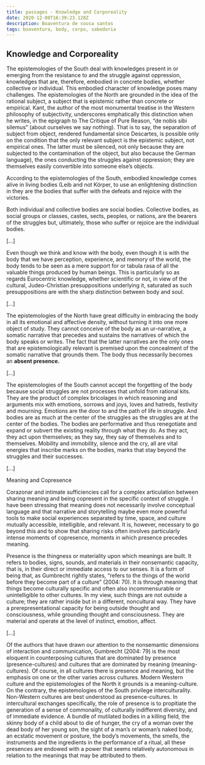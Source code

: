 ```yaml
---
title: passages - Knowledge and Corporeality
date: 2020-12-08T16:39:23.128Z
description: Boaventura de sousa santos
tags: boaventura, body, corpo, sabedoria
---
```

## Knowledge and Corporeality

The epistemologies of the South deal with knowledges present in or emerging
from the resistance to and the struggle against oppression, knowledges that are,
therefore, embodied in concrete bodies, whether collective or individual. This
embodied character of knowledge poses many challenges.
The epistemologies of the North are grounded in the idea of the rational subject, a subject that is epistemic rather than concrete or empirical. Kant, the author of the most
monumental treatise in the Western philosophy of subjectivity, underscores
emphatically this distinction when he writes, in the epigraph to The Critique
of Pure Reason, “de nobis sibi silemus” (about ourselves we say nothing). That
is to say, the separation of subject from object, rendered fundamental since
Descartes, is possible only on the condition that the only relevant subject is
the epistemic subject, not empirical ones. The latter must be silenced, not only
because they are subjected to the contamination of the object, but also because the German language), the ones conducting the struggles against oppression; they are themselves easily convertible into someone else’s objects.

According to the epistemologies of the South, embodied knowledge comes alive in living bodies (Leib and not Körper, to use an enlightening distinction in
they are the bodies that suffer with the defeats and rejoice with the victories.

Both individual and collective bodies are social bodies. Collective bodies, as social groups or classes, castes, sects, peoples, or nations, are the bearers of the struggles but, ultimately, those who suffer or rejoice are the individual bodies.

\[...]

Even though we think and know with the body, even though it is with the
body that we have perception, experience, and memory of the world, the body
tends to be seen as a mere support for or tabula rasa of all the valuable things
produced by human beings. This is particularly so as regards Eurocentric
knowledge, whether scientific or not, in view of the cultural, Judeo-Christian
presuppositions underlying it, saturated as such presuppositions are with the
sharp distinction between body and soul. 

\[...]

The epistemologies of the North have great difficulty in embracing the
body in all its emotional and affective density, without turning it into one more
object of study. They cannot conceive of the body as an ur-narrative, a somatic
narrative that precedes and sustains the narratives of which the body speaks or
writes. The fact that the latter narratives are the only ones that are epistemologically relevant is premised upon the concealment of the somatic narrative that grounds them. The body thus necessarily becomes an **absent presence.**

\[...]

The epistemologies of the South cannot accept the forgetting of the body because social struggles are not processes that unfold from rational kits. They are the product of complex bricolages in which reasoning and arguments mix with emotions, sorrows and joys, loves and hatreds, festivity and mourning. Emotions are the door to and the path of life in struggle. And bodies are as much at the center of the struggles as the struggles are at the center of the bodies. The bodies are performative and thus renegotiate and expand or subvert the existing reality through what they do. As they act, they act upon themselves; as they say, they say of themselves and to themselves. Mobility and immobility, silence and the cry, all are vital energies that inscribe marks on the bodies, marks that stay beyond the struggles and their successes.

\[...]

Meaning and Copresence

Corazonar and intimate sufficiencies call for a complex articulation between sharing meaning and being copresent in the specific context of struggle. I have been stressing that meaning does not necessarily involve conceptual language and that narrative and storytelling maybe even more powerful tools to make social experiences separated by time, space, and culture mutually accessible, intelligible, and relevant. It is, however, necessary to go beyond this and to show that sharing risks often involves particularly intense moments of copresence, moments in which presence precedes meaning.

Presence is the thingness or materiality upon which meanings are built. It refers to bodies, signs, sounds, and materials in their nonsemantic capacity, that is, in their direct or immediate access to our senses. It is a form of being that, as Gumbrecht rightly states, “refers to the things of the world before they become part of a culture” (2004: 70). It is through meaning that things become culturally specific and often also incommensurable or unintelligible to other cultures. In my view, such things are not outside a culture; they are rather inside but in a different, noncultural way. They have a prerepresentational capacity for being outside thought and consciousness, while grounding thought and consciousness. They are material and operate at the level of instinct, emotion, affect.

\[...]

Of the authors that have drawn our attention to the nonsemantic dimensions of interaction and communication, Gumbrecht (2004: 79) is the most eloquent in counterposing cultures that are dominated by presence (presence-cultures) and cultures that are dominated by meaning (meaning-cultures). Of course, in all cultures there is presence and meaning, but the emphasis on one or the other varies across cultures. Modern Western culture and the epistemologies of the North it grounds is a meaning-culture. On the contrary, the epistemologies of the South privilege interculturality. Non-Western cultures are best understood as presence-cultures. In intercultural exchanges specifically, the role of presence is to propitiate the generation of a sense of commonality, of culturally indifferent diversity, and of immediate evidence. A bundle of mutilated bodies in a killing field, the skinny body of a child about to die of hunger, the cry of a woman over the dead body of her young son, the sight of a man’s or woman’s naked body, an ecstatic movement or posture, the body’s movements, the smells, the instruments and the ingredients in the performance of a ritual, all these presences are endowed with a power that seems relatively autonomous in relation to the meanings that may be attributed to them.